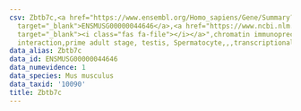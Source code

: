```yaml
---
csv: Zbtb7c,<a href="https://www.ensembl.org/Homo_sapiens/Gene/Summary?db=core;g=ENSMUSG00000044646"
  target="_blank">ENSMUSG00000044646</a>,<a href="https://www.ncbi.nlm.nih.gov/pubmed/25450459"
  target="_blank"><i class="fas fa-file"></i></a>",chromatin immunoprecipitation assay,direct
  interaction,prime adult stage, testis, Spermatocyte,,,transcriptional regulation,
data_alias: Zbtb7c
data_id: ENSMUSG00000044646
data_numevidence: 1
data_species: Mus musculus
data_taxid: '10090'
title: Zbtb7c
---
```


